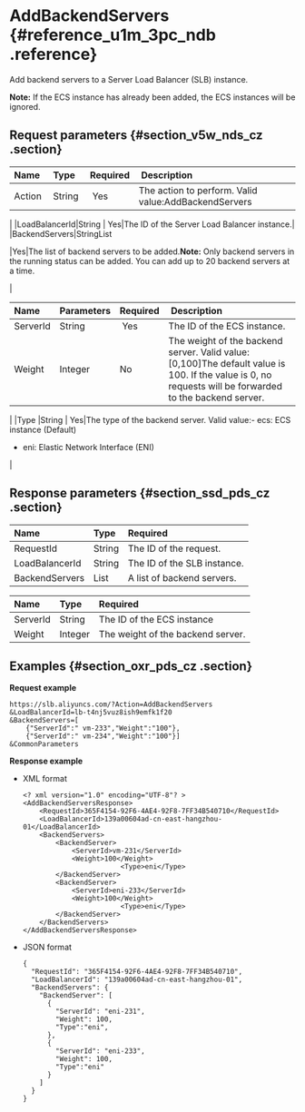 # AddBackendServers {#reference_u1m_3pc_ndb .reference}

Add backend servers to a Server Load Balancer \(SLB\) instance.

**Note:** If the ECS instance has already been added, the ECS instances will be ignored.

## Request parameters {#section_v5w_nds_cz .section}

|Name|Type|Required| Description|
|:---|:---|:-------|:-----------|
|Action |String | Yes|The action to perform. Valid value:AddBackendServers

|
|LoadBalancerId|String | Yes|The ID of the Server Load Balancer instance.|
|BackendServers|StringList

|Yes|The list of backend servers to be added.**Note:** Only backend servers in the running status can be added. You can add up to 20 backend servers at a time.

|

|Name |Parameters|Required| Description|
|:----|:---------|:-------|:-----------|
|ServerId|String | Yes|The ID of the ECS instance.|
|Weight|Integer|No |The weight of the backend server. Valid value: \[0,100\]The default value is 100. If the value is 0, no requests will be forwarded to the backend server.

|
|Type |String | Yes|The type of the backend server. Valid value:-   ecs: ECS instance \(Default\)
-   eni: Elastic Network Interface \(ENI\)

|

## Response parameters {#section_ssd_pds_cz .section}

|Name|Type|Required|
|:---|:---|:-------|
|RequestId|String|The ID of the request.|
|LoadBalancerId|String|The ID of the SLB instance.|
|BackendServers|List|A list of backend servers.|

|Name |Type|Required|
|:----|:---|:-------|
|ServerId|String|The ID of the ECS instance|
|Weight|Integer|The weight of the backend server.|

## Examples {#section_oxr_pds_cz .section}

**Request example**

``` {#public}
https://slb.aliyuncs.com/?Action=AddBackendServers
&LoadBalancerId=lb-t4nj5vuz8ish9emfk1f20
&BackendServers=[
    {"ServerId":" vm-233","Weight":"100"},
    {"ServerId":" vm-234","Weight":"100"}]
&CommonParameters
```

**Response example**

-   XML format

    ```
    <? xml version="1.0" encoding="UTF-8"? >
    <AddBackendServersResponse>
    	<RequestId>365F4154-92F6-4AE4-92F8-7FF34B540710</RequestId>
    	<LoadBalancerId>139a00604ad-cn-east-hangzhou-01</LoadBalancerId>
    	<BackendServers>
    		<BackendServer>
    			<ServerId>vm-231</ServerId>
    			<Weight>100</Weight>
                            <Type>eni</Type>
    		</BackendServer>
    		<BackendServer>
    			<ServerId>eni-233</ServerId>
    			<Weight>100</Weight>
                            <Type>eni</Type>
    		</BackendServer>
    	</BackendServers>
    </AddBackendServersResponse>
    ```

-   JSON format

    ```
    {
      "RequestId": "365F4154-92F6-4AE4-92F8-7FF34B540710",
      "LoadBalancerId": "139a00604ad-cn-east-hangzhou-01",
      "BackendServers": {
        "BackendServer": [
          {
            "ServerId": "eni-231",
            "Weight": 100,
            "Type":"eni",
          },
          {
            "ServerId": "eni-233",
            "Weight": 100,
            "Type":"eni"
          }
        ]
      }
    }
    ```


